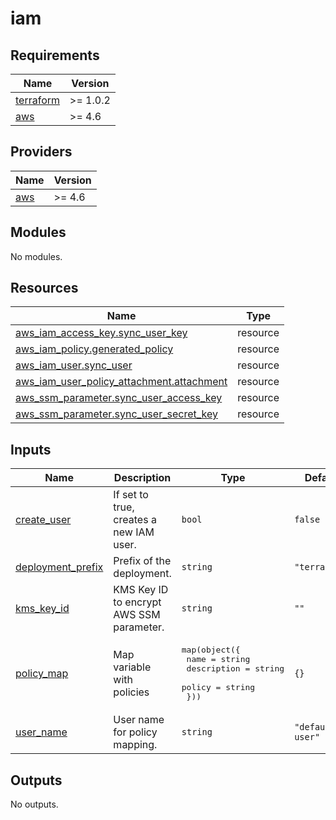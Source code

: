 # iam

<!-- BEGINNING OF PRE-COMMIT-TERRAFORM DOCS HOOK -->
## Requirements

| Name | Version |
|------|---------|
| <a name="requirement_terraform"></a> [terraform](#requirement\_terraform) | >= 1.0.2 |
| <a name="requirement_aws"></a> [aws](#requirement\_aws) | >= 4.6 |

## Providers

| Name | Version |
|------|---------|
| <a name="provider_aws"></a> [aws](#provider\_aws) | >= 4.6 |

## Modules

No modules.

## Resources

| Name | Type |
|------|------|
| [aws_iam_access_key.sync_user_key](https://registry.terraform.io/providers/hashicorp/aws/latest/docs/resources/iam_access_key) | resource |
| [aws_iam_policy.generated_policy](https://registry.terraform.io/providers/hashicorp/aws/latest/docs/resources/iam_policy) | resource |
| [aws_iam_user.sync_user](https://registry.terraform.io/providers/hashicorp/aws/latest/docs/resources/iam_user) | resource |
| [aws_iam_user_policy_attachment.attachment](https://registry.terraform.io/providers/hashicorp/aws/latest/docs/resources/iam_user_policy_attachment) | resource |
| [aws_ssm_parameter.sync_user_access_key](https://registry.terraform.io/providers/hashicorp/aws/latest/docs/resources/ssm_parameter) | resource |
| [aws_ssm_parameter.sync_user_secret_key](https://registry.terraform.io/providers/hashicorp/aws/latest/docs/resources/ssm_parameter) | resource |

## Inputs

| Name | Description | Type | Default | Required |
|------|-------------|------|---------|:--------:|
| <a name="input_create_user"></a> [create\_user](#input\_create\_user) | If set to true, creates a new IAM user. | `bool` | `false` | no |
| <a name="input_deployment_prefix"></a> [deployment\_prefix](#input\_deployment\_prefix) | Prefix of the deployment. | `string` | `"terraform"` | no |
| <a name="input_kms_key_id"></a> [kms\_key\_id](#input\_kms\_key\_id) | KMS Key ID to encrypt AWS SSM parameter. | `string` | `""` | no |
| <a name="input_policy_map"></a> [policy\_map](#input\_policy\_map) | Map variable with policies | <pre>map(object({<br>    name        = string<br>    description = string<br>    policy      = string<br>  }))</pre> | `{}` | no |
| <a name="input_user_name"></a> [user\_name](#input\_user\_name) | User name for policy mapping. | `string` | `"default-user"` | no |

## Outputs

No outputs.
<!-- END OF PRE-COMMIT-TERRAFORM DOCS HOOK -->

